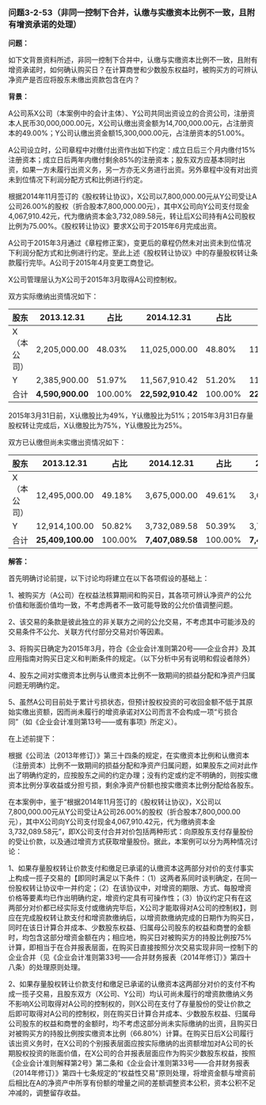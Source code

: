 ### 问题3-2-53（非同一控制下合并，认缴与实缴资本比例不一致，且附有增资承诺的处理）

**问题：**

如下文背景资料所述，非同一控制下合并中，认缴与实缴资本比例不一致，且附有增资承诺时，如何确认购买日？在计算商誉和少数股东权益时，被购买方的可辨认净资产是否应将股东未缴出资款包含在内？

**背景：**

A公司系X公司（本案例中的会计主体）、Y公司共同出资设立的合资公司，注册资本人民币30,000,000.00元，X公司认缴出资金额为14,700,000.00元，占注册资本的49.00%；Y公司认缴出资金额15,300,000.00元，占注册资本的51.00%。

A公司设立时，公司章程中对缴付出资作出如下约定：成立日后三个月内缴付15%注册资本；成立日后两年内缴付剩余85%的注册资本；股东双方应基本同时出资，如果一方未履行出资义务，另一方亦无义务进行出资。另外章程中没有对出资未到位情况下利润分配方式和比例进行约定。

根据2014年11月签订的《股权转让协议》，X公司以7,800,000.00元从Y公司受让A公司26.00%的股权（折合股本7,800,000.00元），其中X公司向Y公司支付现金4,067,910.42元，代为缴纳资本金3,732,089.58元，转让后X公司持有A公司股权比例为75.00%。《股权转让协议》要求X公司于2015年6月完成出资。

A公司于2015年3月通过《章程修正案》，变更后的章程仍然未对出资未到位情况下利润分配方式和比例进行约定。至此上述《股权转让协议》中的存量股权转让条款履行完毕。A公司于2015年4月变更工商登记。

X公司管理层认为X公司于2015年3月取得A公司控制权。

双方实际缴纳出资情况如下：

| 股东        | 2013.12.31       | 占比    | 2014.12.31        | 占比    | 2015.3.31         | 占比    | 2015.5.31         | 占比    |
|-------------|------------------|---------|-------------------|---------|-------------------|---------|-------------------|---------|
| X（本公司） | 2,205,000.00     | 48.03%  | 11,025,000.00     | 48.80%  | 11,025,000.00     | 48.80%  | 15,092,910.42     | 66.80%  |
| Y           | 2,385,900.00     | 51.97%  | 11,567,910.42     | 51.20%  | 11,567,910.42     | 51.20%  | 7,500,000.00      | 33.20%  |
| 合计        | **4,590,900.00** | 100.00% | **22,592,910.42** | 100.00% | **22,592,910.42** | 100.00% | **22,592,910.42** | 100.00% |

2015年3月31日前，X认缴股比为49%，Y认缴股比为51%；2015年3月31日存量股权转让完成后，X认缴股比为75%，Y认缴股比为25%。

双方已认缴但尚未实缴出资情况如下：

| 股东        | 2013.12.31        | 占比    | 2014.12.31       | 占比    | 2015.3.31        | 占比    | 2015.5.31        | 占比    |
|-------------|-------------------|---------|------------------|---------|------------------|---------|------------------|---------|
| X（本公司） | 12,495,000.00     | 49.18%  | 3,675,000.00     | 49.61%  | 3,675,000.00     | 49.61%  | 7,407,089.58     | 100.00% |
| Y           | 12,914,100.00     | 50.82%  | 3,732,089.58     | 50.39%  | 3,732,089.58     | 50.39%  |                  | 0.00%   |
| 合计        | **25,409,100.00** | 100.00% | **7,407,089.58** | 100.00% | **7,407,089.58** | 100.00% | **7,407,089.58** | 100.00% |

**解答：**

首先明确讨论前提，以下讨论均将建立在以下各项假设的基础上：

1、被购买方（A公司）在权益法核算期间和购买日，其各项可辨认净资产的公允价值和账面价值均一致，不考虑两者不一致可能导致的公允价值调整问题。

2、该交易的条款是彼此独立的非关联方之间的公允交易，不考虑其中可能涉及的交易条件不公允、关联方代付部分交易对价等因素。

3、将购买日确定为2015年3月，符合《企业会计准则第20号——企业合并》及其应用指南对购买日定义和判断条件的规定。（以下分析中另有说明和假设者除外）

4、股东之间对实缴资本比例与认缴资本比例不一致期间的损益分配和净资产归属问题无明确约定。

5、虽然A公司目前处于累计亏损状态，但预计股权投资的可收回金额不低于其原始实缴出资额，因而尚未履行的增资承诺对X公司而言不会构成一项“亏损合同”（如《企业会计准则第13号——或有事项》所定义）。

在上述前提下：

根据《公司法（2013年修订）》第三十四条的规定，在实缴资本比例和认缴资本（注册资本）比例不一致期间的损益分配和净资产归属问题，如果股东之间对此作出了明确约定的，应按股东之间的约定办理；没有约定或约定不明确的，则按实缴资本比例分享收益或分担亏损，剩余净资产份额也按实缴资本比例分配给各股东。

在本案例中，鉴于“根据2014年11月签订的《股权转让协议》，X公司以7,800,000.00元从Y公司受让A公司26.00%的股权（折合股本7,800,000.00元），其中X公司向Y公司支付现金4,067,910.42元，代为缴纳资本金3,732,089.58元”，即X公司支付合并对价包括两种形式：向原股东支付存量股份的受让价款，以及通过增资方式获取增量股份。据此，本案例可以分为两种情况讨论：

1、如果存量股权转让价款支付和缴足已承诺的认缴资本这两部分对价的支付事实上构成一揽子交易的【即同时满足以下条件：（1）这两者系同时谈判确定，在同一份股权转让协议中一并约定；（2）在该协议中，对增资的期限、方式、每股增资价格等要素均已作出明确约定，增资约定具有可操作性；（3）协议约定只有在这两部分对价都已经实际支付或缴纳完毕后，X公司才能取得对A公司的控制权】，则应在完成股权转让款支付和增资款缴纳后，以增资款缴纳完成的日期作为购买日，同时在该日计算合并成本、少数股东权益、归属母公司股东的权益和商誉的金额时，均包含这部分增资金额在内；相应地，购买日对被购买方的持股比例按75%计算，即相当于在合并报表层面，在购买日直接按照分次交易实现非同一控制下的企业合并（见《企业会计准则第33号——合并财务报表（2014年修订）》第四十八条）的处理原则处理。

2、如果存量股权转让价款支付和缴足已承诺的认缴资本这两部分对价的支付不构成一揽子交易，且股东双方（X公司、Y公司）均认可尚未履行的增资款缴纳义务不影响X公司取得对A公司的控制权的，则X公司在支付了存量股份的受让价款之后即可取得对A公司的控制权，则在购买日计算合并成本、少数股东权益、归属母公司股东的权益和商誉的金额时，均不考虑这部分尚未实际缴纳的出资，且购买日对被购买方的持股比例按实缴资本比例（66.80%）计算。在购买日后X公司履行该出资义务时，在X公司的个别报表层面应按实际缴纳的出资额增加对A公司的长期股权投资的账面价值，在X公司的合并报表层面应作为购买少数股东权益，按照《企业会计准则解释第2号》第二条和《企业会计准则第33号——合并财务报表（2014年修订）》第四十七条规定的“权益性交易”原则处理，将增资金额与增资前后相比在A的净资产中所享有份额的增量之间的差额调整资本公积，资本公积不足冲减的，调整留存收益。